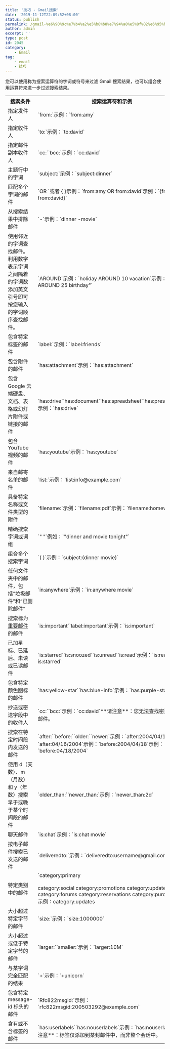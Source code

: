 ```yaml
---
title: '技巧 - Gmail搜索'
date: '2019-11-12T22:09:52+08:00'
status: publish
permalink: /gmail-%e6%90%9c%e7%b4%a2%e5%b8%b8%e7%94%a8%e5%8f%82%e6%95%b0
author: admin
excerpt: ''
type: post
id: 2045
category:
    - Email
tag:
    - email
    - 技巧
---
```

您可以使用称为搜索运算符的字词或符号来过滤 Gmail 搜索结果，也可以组合使用运算符来进一步过滤搜索结果。

<table class=""><tbody><tr><th width='50%'>搜索条件</th><th>搜索运算符和示例</th></tr><tr><td>指定发件人</td><td>`from:`示例：`from:amy`</td></tr><tr><td>指定收件人</td><td>`to:`示例：`to:david`</td></tr><tr><td>指定邮件副本收件人</td><td>`cc:``bcc:`示例：`cc:david`</td></tr><tr><td>主题行中的字词</td><td>`subject:`示例：`subject:dinner`</td></tr><tr><td>匹配多个字词的邮件</td><td>`OR `或者 { }示例：`from:amy OR from:david`示例：`{from:amy from:david}`</td></tr><tr><td>从搜索结果中排除邮件</td><td>`-`示例：`dinner -movie`</td></tr><tr><td>使用邻近的字词查找邮件。利用数字表示字词之间隔着的字词数添加英文引号即可按您输入的字词顺序查找邮件。</td><td>`AROUND`示例：`holiday AROUND 10 vacation`示例：`"secret AROUND 25 birthday"`</td></tr><tr><td>包含特定标签的邮件</td><td>`label:`示例：`label:friends`</td></tr><tr><td>包含附件的邮件</td><td>`has:attachment`示例：`has:attachment`</td></tr><tr><td>包含 Google 云端硬盘、文档、表格或幻灯片附件或链接的邮件</td><td>`has:drive``has:document``has:spreadsheet``has:presentation`示例：`has:drive`</td></tr><tr><td>包含 YouTube 视频的邮件</td><td>`has:youtube`示例：`has:youtube`</td></tr><tr><td>来自邮寄名单的邮件</td><td>`list:`示例：`list:info@example.com`</td></tr><tr><td>具备特定名称或文件类型的附件</td><td>`filename:`示例：`filename:pdf`示例：`filename:homework.txt`</td></tr><tr><td>精确搜索字词或词组</td><td>`" "`例如：`"dinner and movie tonight"`</td></tr><tr><td>组合多个搜索字词</td><td>`( )`示例：`subject:(dinner movie)`</td></tr><tr><td>任何文件夹中的邮件，包括“垃圾邮件”和“已删除邮件”</td><td>`in:anywhere`示例：`in:anywhere movie`</td></tr><tr><td>搜索标为<a href="https://support.google.com/mail/answer/186543">重要邮件</a>的邮件</td><td>`is:important``label:important`示例：`is:important` </td></tr><tr><td>已加星标、已延后、未读或已读邮件</td><td>`is:starred``is:snoozed``is:unread``is:read`示例：`is:read is:starred`</td></tr><tr><td>包含特定颜色图标的邮件</td><td>`has:yellow-star``has:blue-info`示例：`has:purple-star`</td></tr><tr><td>抄送或密送字段中的收件人</td><td>`cc:``bcc:`示例：`cc:david`**请注意**：您无法查找密送给您的邮件。</td></tr><tr><td>搜索在特定时间段内发送的邮件</td><td>`after:``before:``older:``newer:`示例：`after:2004/04/16`示例：`after:04/16/2004`示例：`before:2004/04/18`示例：`before:04/18/2004`</td></tr><tr><td>使用 d（天数）、m（月数）和 y（年数）搜索早于或晚于某个时间段的邮件</td><td>`older_than:``newer_than:`示例：`newer_than:2d`</td></tr><tr><td>聊天邮件</td><td>`is:chat`示例：`is:chat movie`</td></tr><tr><td>按电子邮件搜索已发送的邮件</td><td>`deliveredto:`示例：`deliveredto:username@gmail.com`</td></tr><tr><td>特定类别中的邮件</td><td>`category:primary<br></br>category:social category:promotions category:updates category:forums category:reservations category:purchases`示例：category:updates</td></tr><tr><td>大小超过特定字节的邮件</td><td>`size:`示例：`size:1000000`</td></tr><tr><td>大小超过或低于特定字节的邮件</td><td>`larger:``smaller:`示例：`larger:10M`</td></tr><tr><td>与某字词完全匹配的结果</td><td>`+`示例：`+unicorn`</td></tr><tr><td>包含特定 message-id 标头的邮件</td><td>`Rfc822msgid:`示例：`rfc822msgid:200503292@example.com`</td></tr><tr><td>含有或不含标签的邮件</td><td>`has:userlabels``has:nouserlabels`示例：`has:nouserlabels`**注意**：标签仅添加到某封邮件中，而非整个会话中。</td></tr></tbody></table>